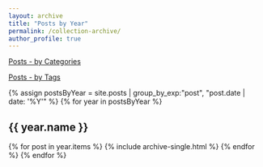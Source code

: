 ```yaml
---
layout: archive
title: "Posts by Year"
permalink: /collection-archive/
author_profile: true
---
```


[Posts - by Categories](https://hannahpu.github.io/categories/)

[Posts - by Tags](https://hannahpu.github.io/tags/)

{% assign postsByYear = site.posts | group_by_exp:"post", "post.date | date: '%Y'"  %}
{% for year in postsByYear %}
  <h2 id="{{ year.name | slugify }}" class="archive__subtitle">{{ year.name }}</h2>
  {% for post in year.items %}
    {% include archive-single.html %}
  {% endfor %}
{% endfor %}
